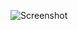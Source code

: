 ![Screenshot](https://raw.githubusercontent.com/Cryakl/Ultimate-RAT-Collection/refs/heads/main/ToquitoBandito/Toquito%20Bandito%20v1.2/Screenshot.png)
